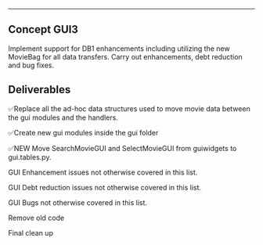 ------------
Concept GUI3
------------

Implement support for DB1 enhancements including utilizing the new MovieBag for all data transfers. 
Carry out enhancements, debt reduction and bug fixes.

Deliverables
------------

✅Replace all the ad-hoc data structures used to move movie data between
the gui modules and the handlers.

✅Create new gui modules inside the gui folder

✅NEW Move SearchMovieGUI and SelectMovieGUI from guiwidgets to gui.tables.py.

GUI Enhancement issues not otherwise covered in this list.

GUI Debt reduction issues not otherwise covered in this list.

GUI Bugs not otherwise covered in this list.

Remove old code

Final clean up
